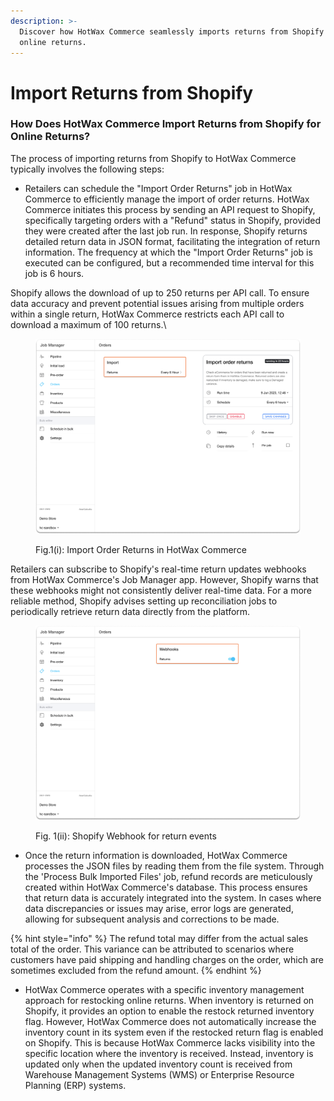 ```yaml
---
description: >-
  Discover how HotWax Commerce seamlessly imports returns from Shopify for
  online returns.
---
```


# Import Returns from Shopify

### How Does HotWax Commerce Import Returns from Shopify for Online Returns?

The process of importing returns from Shopify to HotWax Commerce typically involves the following steps:

* Retailers can schedule the "Import Order Returns" job in HotWax Commerce to efficiently manage the import of order returns. HotWax Commerce initiates this process by sending an API request to Shopify, specifically targeting orders with a "Refund" status in Shopify, provided they were created after the last job run. In response, Shopify returns detailed return data in JSON format, facilitating the integration of return information. The frequency at which the "Import Order Returns" job is executed can be configured, but a recommended time interval for this job is 6 hours.

Shopify allows the download of up to 250 returns per API call. To ensure data accuracy and prevent potential issues arising from multiple orders within a single return, HotWax Commerce restricts each API call to download a maximum of 100 returns.\\

<figure><img src="../.gitbook/assets/Order Returns.png" alt=""><figcaption><p>Fig.1(i): Import Order Returns in HotWax Commerce</p></figcaption></figure>

Retailers can subscribe to Shopify's real-time return updates webhooks from HotWax Commerce's Job Manager app. However, Shopify warns that these webhooks might not consistently deliver real-time data. For a more reliable method, Shopify advises setting up reconciliation jobs to periodically retrieve return data directly from the platform.

<figure><img src="../.gitbook/assets/Order return webhook.png" alt=""><figcaption><p>Fig. 1(ii): Shopify Webhook for return events</p></figcaption></figure>

* Once the return information is downloaded, HotWax Commerce processes the JSON files by reading them from the file system. Through the 'Process Bulk Imported Files' job, refund records are meticulously created within HotWax Commerce's database. This process ensures that return data is accurately integrated into the system. In cases where data discrepancies or issues may arise, error logs are generated, allowing for subsequent analysis and corrections to be made.

{% hint style="info" %}
The refund total may differ from the actual sales total of the order. This variance can be attributed to scenarios where customers have paid shipping and handling charges on the order, which are sometimes excluded from the refund amount.
{% endhint %}

* HotWax Commerce operates with a specific inventory management approach for restocking online returns. When inventory is returned on Shopify, it provides an option to enable the restock returned inventory flag. However, HotWax Commerce does not automatically increase the inventory count in its system even if the restocked return flag is enabled on Shopify. This is because HotWax Commerce lacks visibility into the specific location where the inventory is received. Instead, inventory is updated only when the updated inventory count is received from Warehouse Management Systems (WMS) or Enterprise Resource Planning (ERP) systems.
